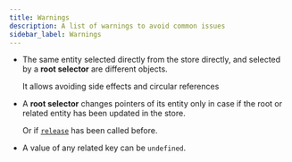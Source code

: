 ```yaml
---
title: Warnings
description: A list of warnings to avoid common issues
sidebar_label: Warnings
---
```


- The same entity selected directly from the store directly, and selected by a **root selector** are different objects.

  It allows avoiding side effects and circular references

- A **root selector** changes pointers of its entity only in case if the root or related entity has been updated in the store.

  Or if [`release`](../extra/releasing-cache.md) has been called before.

- A value of any related key can be `undefined`.

